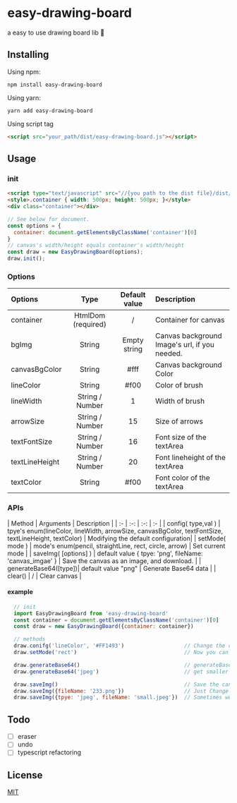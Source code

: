 # easy-drawing-board

a easy to use drawing board lib 🎨

## Installing
Using npm:
```
npm install easy-drawing-board
```
Using yarn:
```
yarn add easy-drawing-board
```
Using script tag
```html
<script src="your_path/dist/easy-drawing-board.js"></script>
```

## Usage
### init

```html
<script type="text/javascript" src="//{you path to the dist file}/dist/sketch.js"></script>
<style>.container { width: 500px; height: 500px; }</style>
<div class="container"></div>
```

```javascript
// See below for document.
const options = {
  container: document.getElementsByClassName('container')[0]
}
// canvas's width/height equals container's width/height
const draw = new EasyDrawingBoard(options); 
draw.init();
```

### Options
| Options        |      Type          | Default value |     Description                               |
| :- | :-: | :-: | :- |
| container      | HtmlDom (required) |  /            | Container for canvas                          |
| bgImg          | String             |  Empty string | Canvas background Image's url, if you needed. |
| canvasBgColor  | String             |  #fff         | Canvas background Color                       |
| lineColor      | String             |  #f00         | Color of brush                                |
| lineWidth      | String / Number    |  1            | Width of brush                                |
| arrowSize      | String / Number    |  15           | Size of arrows                                |
| textFontSize   | String / Number    |  16           | Font size of the textArea                     |
| textLineHeight | String / Number    |  20           | Font lineheight of the textArea               |
| textColor      | String             |  #f00         | Font color of the textArea                    |

### APIs

| Method         |      Arguments          |      Description          |
| :- | :-: | :-: | :-   |
| config( type,val )    | tpye's enum(lineColor, lineWidth, arrowSize, canvasBgColor, textFontSize, textLineHeight, textColor) | Modifying the default configuration|
| setMode( mode )       | mode's enum(pencil, straightLine, rect, circle, arrow)   | Set current mode                              |
| saveImg( [options] )  | default value { tpye: 'png', fileName: 'canvas_imgae' }  | Save the canvas as an image, and download.    |
| generateBase64([type])| default value "png"                                      | Generate Base64 data                          |
| clear()               | /                                                        | Clear canvas                                  |

#### example

```JavaScript
  // init
  import EasyDrawingBoard from 'easy-drawing-board'
  const container = document.getElementsByClassName('container')[0]
  const draw = new EasyDrawingBoard({container: container})

  // methods
  draw.conifg('lineColor', '#FF1493')                   // Change the color of the brush.
  draw.setMode('rect')                                  // Now you can draw the rectangle.

  draw.generateBase64()                                 // generateBase64 method default is to export the PNG base64 data.
  draw.generateBase64('jpeg')                           // get smaller data.

  draw.saveImg()                                        // Save the canvas as an PNG images, and the file name is canvas_imgae.png.
  draw.saveImg({fileName: '233.png'})                   // Just Change of file name.
  draw.saveImg({tpye: 'jpeg', fileName: 'small.jpeg'})  // Sometimes we just need smaller pictures.
```


## Todo

- [ ] eraser
- [ ] undo
- [ ] typescript refactoring

## License
[MIT](https://opensource.org/licenses/MIT)  
